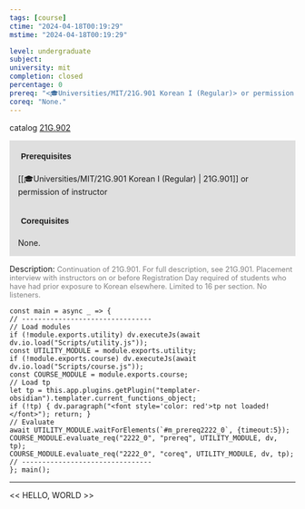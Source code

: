 ```yaml
---
tags: [course]
ctime: "2024-04-18T00:19:29"
mstime: "2024-04-18T00:19:29"

level: undergraduate
subject: 
university: mit
completion: closed
percentage: 0
prereq: "<🎓Universities/MIT/21G.901 Korean I (Regular)> or permission of instructor"
coreq: "None."
---
```


catalog [21G.902](http://student.mit.edu/catalog/m21Go.html#21G.902)

<span style="display: block; padding: 15px; background-color: rgb(100, 100, 100, 0.2);"><font id="m_prereq2222_0" style="display: block; font-family: Arial, sans-serif; font-weight: bold; padding: 5px">Prerequisites</font><br><span id="prereq2222_0">[[🎓Universities/MIT/21G.901 Korean I (Regular) | 21G.901]] or permission of instructor</span></span>
<span style="display: block; padding: 15px; background-color: rgb(100, 100, 100, 0.2);"><font id="m_coreq2222_0" style="display: block; font-family: Arial, sans-serif; font-weight: bold; padding: 5px">Corequisites</font><br><span id="coreq2222_0">None.</span></span>

<font style="">Description:</font>
<font style="color: grey; font-size: 0.8rem;">Continuation of 21G.901. For full description, see 21G.901. Placement interview with instructors on or before Registration Day required of students who have had prior exposure to Korean elsewhere. Limited to 16 per section. No listeners.</font>

```dataviewjs
const main = async _ => {
// --------------------------------
// Load modules
if (!module.exports.utility) dv.executeJs(await dv.io.load("Scripts/utility.js"));
const UTILITY_MODULE = module.exports.utility;
if (!module.exports.course) dv.executeJs(await dv.io.load("Scripts/course.js"));
const COURSE_MODULE = module.exports.course;
// Load tp
let tp = this.app.plugins.getPlugin("templater-obsidian").templater.current_functions_object;
if (!tp) { dv.paragraph("<font style='color: red'>tp not loaded!</font>"); return; }
// Evaluate
await UTILITY_MODULE.waitForElements(`#m_prereq2222_0`, {timeout:5});
COURSE_MODULE.evaluate_req("2222_0", "prereq", UTILITY_MODULE, dv, tp);
COURSE_MODULE.evaluate_req("2222_0", "coreq", UTILITY_MODULE, dv, tp);
// --------------------------------
}; main();
```

---

<< HELLO, WORLD >>
